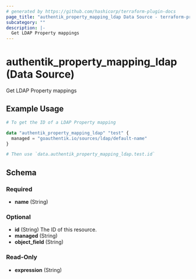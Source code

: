 ```yaml
---
# generated by https://github.com/hashicorp/terraform-plugin-docs
page_title: "authentik_property_mapping_ldap Data Source - terraform-provider-authentik"
subcategory: ""
description: |-
  Get LDAP Property mappings
---
```


# authentik_property_mapping_ldap (Data Source)

Get LDAP Property mappings

## Example Usage

```terraform
# To get the ID of a LDAP Property mapping

data "authentik_property_mapping_ldap" "test" {
  managed = "goauthentik.io/sources/ldap/default-name"
}

# Then use `data.authentik_property_mapping_ldap.test.id`
```

<!-- schema generated by tfplugindocs -->
## Schema

### Required

- **name** (String)

### Optional

- **id** (String) The ID of this resource.
- **managed** (String)
- **object_field** (String)

### Read-Only

- **expression** (String)


